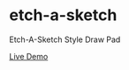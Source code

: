 # etch-a-sketch
Etch-A-Sketch Style Draw Pad


<a href="https://khabera.github.io/etch-a-sketch/">Live Demo</a>


